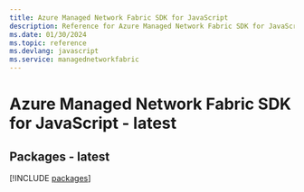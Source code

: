 ```yaml
---
title: Azure Managed Network Fabric SDK for JavaScript
description: Reference for Azure Managed Network Fabric SDK for JavaScript
ms.date: 01/30/2024
ms.topic: reference
ms.devlang: javascript
ms.service: managednetworkfabric
---
```

# Azure Managed Network Fabric SDK for JavaScript - latest
## Packages - latest
[!INCLUDE [packages](managed-network-fabric-index.md)]
